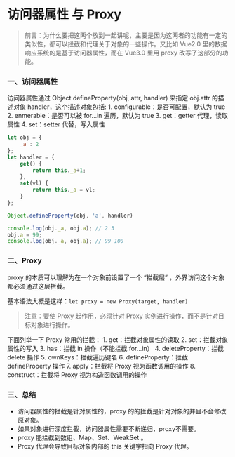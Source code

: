 # 访问器属性 与 Proxy
> 前言：为什么要把这两个放到一起讲呢，主要是因为这两者的功能有一定的类似性，都可以拦截和代理关于对象的一些操作。又比如 Vue2.0 里的数据响应系统的是基于访问器属性，而在 Vue3.0 里用 proxy 改写了这部分的功能。

### 一、访问器属性
访问器属性通过 Object.defineProperty(obj, attr, handler) 来指定 obj.attr 的描述对象 handler，这个描述对象包括:
	1. configurable：是否可配置，默认为 true
	2. enmerable：是否可以被 for...in 遍历，默认为 true
	3. get：getter 代理，读取属性
	4. set：setter 代替，写入属性

```js
let obj = {
	_a : 2
};
let handler = {
	get() {
		return this._a+1;
	},
	set(vl) {
		return this._a = vl;
	}
};

Object.defineProperty(obj, 'a', handler)

console.log(obj._a, obj.a); // 2 3
obj.a = 99;
console.log(obj._a, obj.a); // 99 100 
```
### 二、Proxy
proxy 的本质可以理解为在一个对象前设置了一个 “拦截层” ，外界访问这个对象都必须通过这层拦截。

基本语法大概是这样：`let proxy = new Proxy(target, handler)`

> 注意：要使 Proxy 起作用，必须针对 Proxy 实例进行操作，而不是针对目标对象进行操作。

下面列举一下 Proxy 常用的拦截：
	1. get：拦截对象属性的读取
	2. set：拦截对象属性的写入
	3. has：拦截 in 操作（不能拦截 for...in）
	4. deleteProperty：拦截 delete 操作
	5. ownKeys：拦截遍历键名
	6. defineProperty：拦截 defineProperty 操作
	7. apply：拦截将 Proxy 视为函数调用的操作
	8. construct：拦截将 Proxy 视为构造函数调用的操作

### 三、总结
- 访问器属性的拦截是针对属性的，proxy 的的拦截是针对对象的并且不会修改原对象。
- 如果对象进行深度拦截，访问器属性需要不断递归，proxy不需要。
- proxy 能拦截到数组、Map、Set、WeakSet 。
- Proxy 代理会导致目标对象内部的 this 关键字指向 Proxy 代理。

